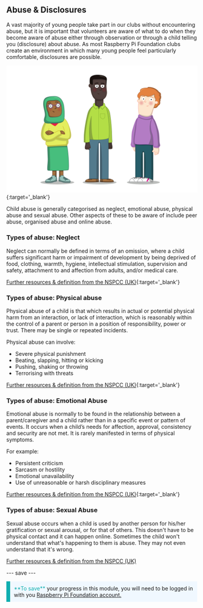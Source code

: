 ## Abuse & Disclosures

A vast majority of young people take part in our clubs without encountering abuse, but it is important that volunteers are aware of what to do when they become aware of abuse either through observation or through a child telling you (disclosure) about abuse. As most Raspberry Pi Foundation clubs create an environment in which many young people feel particularly comfortable, disclosures are possible.

![image of three young people standing](images/7-Diverse-Mix.png){:target='_blank'}

Child abuse is generally categorised as neglect, emotional abuse, physical abuse and sexual abuse. Other aspects of these to be aware of include peer abuse, organised abuse and online abuse.

### Types of abuse: Neglect

Neglect can normally be defined in terms of an omission, where a child suffers significant harm or impairment of development by being deprived of food, clothing, warmth, hygiene, intellectual stimulation, supervision and safety, attachment to and affection from adults, and/or medical care.

[Further resources & definition from the NSPCC (UK)](https://www.nspcc.org.uk/what-is-child-abuse/types-of-abuse/neglect/){:target='_blank'}
### Types of abuse: Physical abuse

Physical abuse of a child is that which results in actual or potential physical harm from an interaction, or lack of interaction, which is reasonably within the control of a parent or person in a position of responsibility, power or trust. There may be single or repeated incidents.  

Physical abuse can involve:

* Severe physical punishment
* Beating, slapping, hitting or kicking
* Pushing, shaking or throwing
* Terrorising with threats

[Further resources & definition from the NSPCC (UK)](https://www.nspcc.org.uk/what-is-child-abuse/types-of-abuse/physical-abuse/){:target='_blank'}

### Types of abuse: Emotional Abuse

Emotional abuse is normally to be found in the relationship between a parent/caregiver and a child rather than in a specific event or pattern of events. It occurs when a child’s needs for affection, approval, consistency and security are not met. It is rarely manifested in terms of physical symptoms.

For example:

* Persistent criticism
* Sarcasm or hostility
* Emotional unavailability
* Use of unreasonable or harsh disciplinary measures

[Further resources & definition from the NSPCC (UK)](https://www.nspcc.org.uk/what-is-child-abuse/types-of-abuse/emotional-abuse/){:target='_blank'}

### Types of abuse: Sexual Abuse

Sexual abuse occurs when a child is used by another person for his/her gratification or sexual arousal, or for that of others. This doesn't have to be physical contact and it can happen online.
Sometimes the child won't understand that what's happening to them is abuse. They may not even understand that it's wrong.

[Further resources & definition from the NSPCC (UK)](https://www.nspcc.org.uk/what-is-child-abuse/types-of-abuse/child-sexual-abuse/)

--- save ---

<p style="border-left: solid; border-width:10px; border-color: #0faeb0; background-color: aliceblue; padding: 10px;">
<span style="color: #0faeb0">**To save**</span> your progress in this module, you will need to be logged in with you <a href="https://my.raspberrypi.org/login">Raspberry Pi Foundation account.</a>
</p>